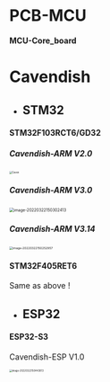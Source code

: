 # PCB-MCU

**MCU-Core_board**

# Cavendish

- ##  STM32

#### STM32F103RCT6/GD32

##### Cavendish-ARM	V2.0

<img src="https://s2.loli.net/2022/03/22/z5hJcnbxyHpDUgW.jpg" alt="Caven" style="zoom:30%;" />

##### Cavendish-ARM	V3.0

<img src="https://s2.loli.net/2022/03/22/A8SRUqjXOP4dGp6.png" alt="image-20220322150302413" style="zoom:50%;" />

##### Cavendish-ARM	V3.14

<img src="https://s2.loli.net/2022/03/22/oBXmWCZjf4MPb8J.png" alt="image-20220322150252957" style="zoom:38%;" />

#### STM32F405RET6

Same as above !



- ## ESP32

#### ESP32-S3

Cavendish-ESP	V1.0

<img src="https://s2.loli.net/2022/03/22/neqAiRkw6jcSWQ7.png" alt="image-20220322150443813" style="zoom:30%;" />
